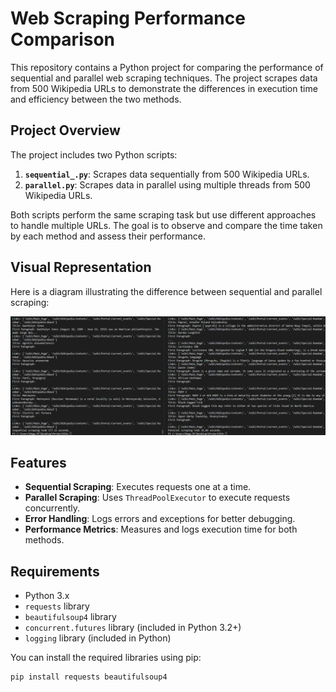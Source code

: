 # Web Scraping Performance Comparison

This repository contains a Python project for comparing the performance of sequential and parallel web scraping techniques. The project scrapes data from 500 Wikipedia URLs to demonstrate the differences in execution time and efficiency between the two methods.

## Project Overview

The project includes two Python scripts:

1. **`sequential_.py`**: Scrapes data sequentially from 500 Wikipedia URLs.
2. **`parallel.py`**: Scrapes data in parallel using multiple threads from 500 Wikipedia URLs.

Both scripts perform the same scraping task but use different approaches to handle multiple URLs. The goal is to observe and compare the time taken by each method and assess their performance.

## Visual Representation

Here is a diagram illustrating the difference between sequential and parallel scraping:

![Web Scraping Diagram](https://github.com/Attafii/SEA-Project/blob/master/example.png)

## Features

- **Sequential Scraping**: Executes requests one at a time.
- **Parallel Scraping**: Uses `ThreadPoolExecutor` to execute requests concurrently.
- **Error Handling**: Logs errors and exceptions for better debugging.
- **Performance Metrics**: Measures and logs execution time for both methods.

## Requirements

- Python 3.x
- `requests` library
- `beautifulsoup4` library
- `concurrent.futures` library (included in Python 3.2+)
- `logging` library (included in Python)

You can install the required libraries using pip:

```bash
pip install requests beautifulsoup4
